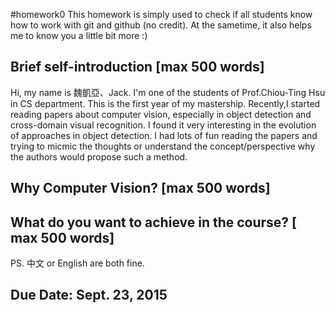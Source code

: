 #homework0
This homework is simply used to check if all students know how to work with git and github (no credit).
At the sametime, it also helps me to know you a little bit more :)

## Brief self-introduction [max 500 words]
Hi, my name is 魏凱亞、Jack. I'm one of the students of Prof.Chiou-Ting Hsu in CS department.
This is the first year of my mastership. Recently,I started reading papers about computer vision, especially in object detection and cross-domain visual recognition. I found it very interesting in the evolution of approaches in object detection.
I had lots of fun reading the papers and trying to micmic the thoughts or understand the concept/perspective why the authors would propose such a method.
## Why Computer Vision? [max 500 words]

## What do you want to achieve in the course? [ max 500 words]

PS. 中文 or English are both fine.

## Due Date: Sept. 23, 2015
